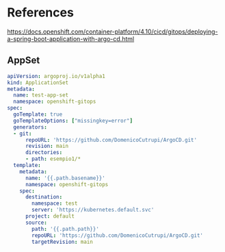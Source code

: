 # References

https://docs.openshift.com/container-platform/4.10/cicd/gitops/deploying-a-spring-boot-application-with-argo-cd.html

## AppSet
```yaml
apiVersion: argoproj.io/v1alpha1
kind: ApplicationSet
metadata:
  name: test-app-set
  namespace: openshift-gitops
spec:
  goTemplate: true
  goTemplateOptions: ["missingkey=error"]
  generators:
  - git:
      repoURL: 'https://github.com/DomenicoCutrupi/ArgoCD.git'
      revision: main
      directories:
      - path: esempio1/*
  template:
    metadata:
      name: '{{.path.basename}}'
      namespace: openshift-gitops
    spec:
      destination:
        namespace: test
        server: 'https://kubernetes.default.svc'
      project: default
      source:
        path: '{{.path.path}}'
        repoURL: 'https://github.com/DomenicoCutrupi/ArgoCD.git'
        targetRevision: main
```